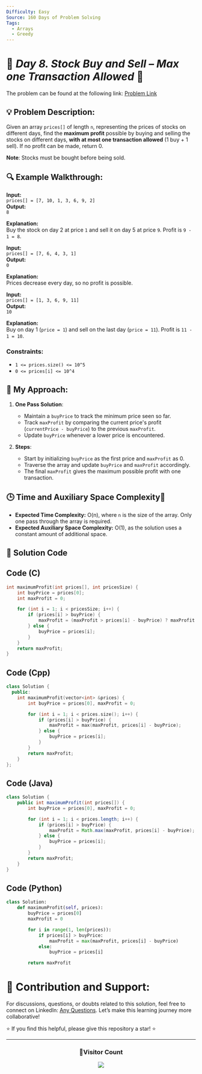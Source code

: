 ```yaml
---
Difficulty: Easy
Source: 160 Days of Problem Solving
Tags:
  - Arrays
  - Greedy
---
```


# 🚀 _Day 8. Stock Buy and Sell – Max one Transaction Allowed_ 🧠

The problem can be found at the following link: [Problem Link](https://www.geeksforgeeks.org/batch/gfg-160-problems/track/arrays-gfg-160/problem/buy-stock-2)  

## 💡 **Problem Description:**

Given an array `prices[]` of length `n`, representing the prices of stocks on different days, find the **maximum profit** possible by buying and selling the stocks on different days, **with at most one transaction allowed** (1 buy + 1 sell). If no profit can be made, return 0.

**Note**: Stocks must be bought before being sold.

## 🔍 **Example Walkthrough:**

**Input:**  
`prices[] = [7, 10, 1, 3, 6, 9, 2]`  
**Output:**  
`8`  

**Explanation:**  
Buy the stock on day 2 at price `1` and sell it on day 5 at price `9`. Profit is `9 - 1 = 8`.  

**Input:**  
`prices[] = [7, 6, 4, 3, 1]`  
**Output:**  
`0`  

**Explanation:**  
Prices decrease every day, so no profit is possible.  

**Input:**  
`prices[] = [1, 3, 6, 9, 11]`  
**Output:**  
`10`  

**Explanation:**  
Buy on day 1 (`price = 1`) and sell on the last day (`price = 11`). Profit is `11 - 1 = 10`.  

### Constraints:
- `1 <= prices.size() <= 10^5`  
- `0 <= prices[i] <= 10^4`  


## 🎯 **My Approach:**

1. **One Pass Solution**:
   - Maintain a `buyPrice` to track the minimum price seen so far.  
   - Track `maxProfit` by comparing the current price's profit (`currentPrice - buyPrice`) to the previous `maxProfit`.  
   - Update `buyPrice` whenever a lower price is encountered.  

2. **Steps**:  
   - Start by initializing `buyPrice` as the first price and `maxProfit` as 0.  
   - Traverse the array and update `buyPrice` and `maxProfit` accordingly.  
   - The final `maxProfit` gives the maximum possible profit with one transaction.  


## 🕒 **Time and Auxiliary Space Complexity**📝

- **Expected Time Complexity:** O(n), where `n` is the size of the array. Only one pass through the array is required.  
- **Expected Auxiliary Space Complexity:** O(1), as the solution uses a constant amount of additional space.  

## 📝 **Solution Code**

## Code (C)

```c
int maximumProfit(int prices[], int pricesSize) {
    int buyPrice = prices[0];
    int maxProfit = 0;

    for (int i = 1; i < pricesSize; i++) {
        if (prices[i] > buyPrice) { 
            maxProfit = (maxProfit > prices[i] - buyPrice) ? maxProfit : prices[i] - buyPrice;
        } else {
            buyPrice = prices[i];
        }
    }
    return maxProfit;
}
```


## Code (Cpp)

```cpp
class Solution {
  public:
    int maximumProfit(vector<int> &prices) {
        int buyPrice = prices[0], maxProfit = 0;

        for (int i = 1; i < prices.size(); i++) {
            if (prices[i] > buyPrice) { 
                maxProfit = max(maxProfit, prices[i] - buyPrice); 
            } else {
                buyPrice = prices[i]; 
            }
        }
        return maxProfit;
    }
};
```


## Code (Java)

```java
class Solution {
    public int maximumProfit(int prices[]) {
        int buyPrice = prices[0], maxProfit = 0;

        for (int i = 1; i < prices.length; i++) {
            if (prices[i] > buyPrice) { 
                maxProfit = Math.max(maxProfit, prices[i] - buyPrice); 
            } else {
                buyPrice = prices[i]; 
            }
        }
        return maxProfit;
    }
}
```


## Code (Python)

```python
class Solution:
    def maximumProfit(self, prices):
        buyPrice = prices[0]
        maxProfit = 0

        for i in range(1, len(prices)):
            if prices[i] > buyPrice:
                maxProfit = max(maxProfit, prices[i] - buyPrice)
            else:
                buyPrice = prices[i]

        return maxProfit
```


# 🎯 **Contribution and Support:**

For discussions, questions, or doubts related to this solution, feel free to connect on LinkedIn: [Any Questions](https://www.linkedin.com/in/het-patel-8b110525a/). Let’s make this learning journey more collaborative!  

⭐ If you find this helpful, please give this repository a star! ⭐  

---

<div align="center">
  <h3><b>📍Visitor Count</b></h3>
</div>

<p align="center">
  <img src="https://profile-counter.glitch.me/Hunterdii/count.svg" />
</p>
